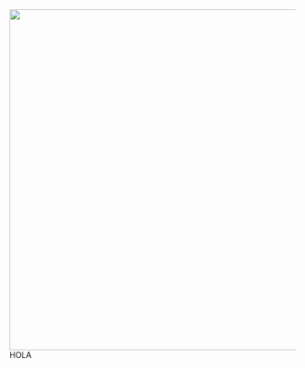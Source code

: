 


<body style="background-color:">

<div aling="center" >
  <img src="https://github.com/WillDev230/PulsaParaVer/blob/main/Logov1.png" width="600" >
  HOLA
  </img>
</div>

</body>
